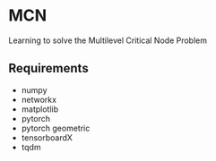 # MCN
Learning to solve the Multilevel Critical Node Problem

## Requirements
* numpy
* networkx
* matplotlib
* pytorch
* pytorch geometric
* tensorboardX
* tqdm
